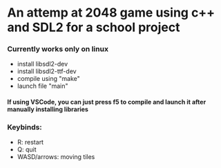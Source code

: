 # An attemp at 2048 game using c++ and SDL2 for a school project

### Currently works only on linux
- install libsdl2-dev
- install libsdl2-ttf-dev
- compile using "make"
- launch file "main"

#### If using VSCode, you can just press f5 to compile and launch it after manually installing libraries

### Keybinds:
- R: restart
- Q: quit
- WASD/arrows: moving tiles
